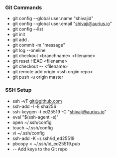 ### Git Commands
- git config --global user.name "shivajid"
- git config --global user.email "shivaji@aurius.io"
- git config --list
- git init
- git add .
- git commit -m "message"
- git log --oneline
- git checkout \<branchname\> \<filename\>
- git reset HEAD \<filename\> 
- git checkout -- \<filename\>
- git remote add origin \<ssh orgiin repo\>
- git push -u origin master

### SSH Setup
- ssh -vT git@github.com
- ssh-add -l -E sha256
- ssh-keygen -t ed25519 -C "shivaji@aurius.io"
- eval "$(ssh-agent -s)"
- open ~/.ssh/config
- touch ~/.ssh/config
- vi ~/.ssh/config
-  ssh-add -K ~/.ssh/id_ed25519
-  pbcopy < ~/.ssh/id_ed25519.pub
-  -- Add keys to the Git repo

